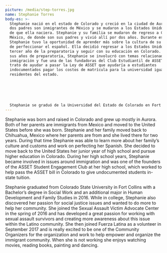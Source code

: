 ```yaml
---
picture: /media/step-torres.jpg
name: Stephanie Torres
body-es: >-
  Stephanie nació en el estado de Colorado y creció en la ciudad de Aurora. Sus
  dos padres son inmigrantes de México y se mudaron a los Estados Unidos antes
  de que ella naciera. Stephanie y su familia se mudaron de regreso a Chihuahua,
  México, de donde son sus padres y vivió allí por dos años. Durante ese tiempo,
  Stephanie tuvo la oportunidad de aprender más sobre la cultura de su familia y
  de perfeccionar el español. Ella decidió regresar a los Estados Unidos en su
  tercer año de la preparatoria y seguir con su educación en Colorado. Durante
  sus años de preparatoria, Stephanie se involucró con temas relacionados a la
  inmigración y fue una de las fundadoras del Club Estudiantil de ASSET que
  trato de ayudar a pasar la Ley de ASSET que ayudaría a estudiantes
  indocumentados pagar los costos de matrícula para la universidad igual a
  residentes del estado.






  Stephanie se graduó de la Universidad del Estado de Colorado en Fort Collins con un título en Trabajo Social y una especialidad en Desarrollo Humano y Estudios de Familia en el 2016. Mientras que estuvo en la universidad, Stephanie también descubrió su pasión por otros temas relacionados a la justicia social y quiso hacer más para ayudar a su comunidad. Ella se unió al Centro de Apoyo para Víctimas de Abuso Sexual (Centro de SAVA) en el 2016 después de graduarse y ha desarrollado una pasión por ayudar a victimas del abuso sexual y crear consciencia sobre este tema en la comunidad Latina. Luego ella se unió a Fuerza Latina como una voluntaria en Septiembre del 2017 y está muy emocionada por ser una de las Organizadoras de la Comunidad para la organización y trabajar para empoderar y organizar a la comunidad inmigrante. Cuando Stephanie no está trabajando, le encanta ver películas, leer libros, pintar y bailar.
---
```

Stephanie was born and raised in Colorado and grew up mostly in Aurora. Both of her parents are immigrants from Mexico and moved to the United States before she was born. Stephanie and her family moved back to Chihuahua, Mexico where her parents are from and she lived there for two years. During that time Stephanie was able to learn more about her family’s culture and customs and work on perfecting her Spanish. She decided to move back to the United States her junior year of high school and pursue higher education in Colorado. During her high school years, Stephanie became involved in issues around immigration and was one of the founders of the ASSET Student Engagement Club at her high school, which worked to help pass the ASSET bill in Colorado to give undocumented students in-state tuition.

Stephanie graduated from Colorado State University in Fort Collins with a Bachelor’s degree in Social Work and an additional major in Human Development and Family Studies in 2016. While in college, Stephanie also discovered her passion for social justice issues and wanted to do more to help her community. She joined the Sexual Assault Victim Advocate Center in the spring of 2016 and has developed a great passion for working with sexual assault survivors and creating more awareness about this issue within the Latino community. She then joined Fuerza Latina as a volunteer in September 2017 and is really excited to be one of the Community Organizers for the organization and work to help empower and organize the immigrant community. When she is not working she enjoys watching movies, reading books, painting and dancing.